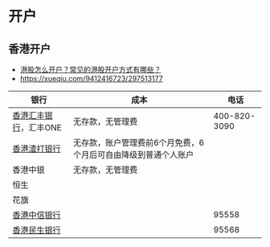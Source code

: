 # 开户
## 香港开户
* [港股怎么开户？常见的港股开户方式有哪些？](https://xueqiu.com/2688347802/204415877)
* https://xueqiu.com/9412416723/297513177

| 银行 | 成本 | 电话 |
| - | - | - |
| [香港汇丰银行](https://www.hsbc.com.cn/)，汇丰ONE | 无存款，无管理费 | 400-820-3090 |
| [香港渣打银行](https://www.sc.com/cn/) | 无存款，账户管理费前6个月免费，6个月后可自由降级到普通个人账户 |  | 400-888-8083 |
| 香港中银 | 无存款，无管理费 |  |
| 恒生 |  |  |
| 花旗 |  |  |
| [香港中信银行](https://www.cncbinternational.com/) |  | 95558 |
| [香港民生银行](https://hk.cmbc.com.cn/) |  | 95568 |